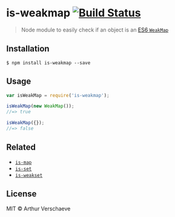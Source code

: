 # is-weakmap [![Build Status](https://travis-ci.org/arthurvr/is-weakmap.svg?branch=master)](https://travis-ci.org/arthurvr/is-weakmap)

> Node module to easily check if an object is an [ES6 `WeakMap`](https://developer.mozilla.org/en-US/docs/Web/JavaScript/Reference/Global_Objects/Map)

## Installation

```
$ npm install is-weakmap --save
```

## Usage

```javascript
var isWeakMap = require('is-weakmap');

isWeakMap(new WeakMap());
//=> true

isWeakMap({});
//=> false
```

## Related

* [`is-map`](https://github.com/arthurvr/is-map)
* [`is-set`](https://github.com/arthurvr/is-set)
* [`is-weakset`](https://github.com/arthurvr/is-weakset)

## License

MIT © Arthur Verschaeve
